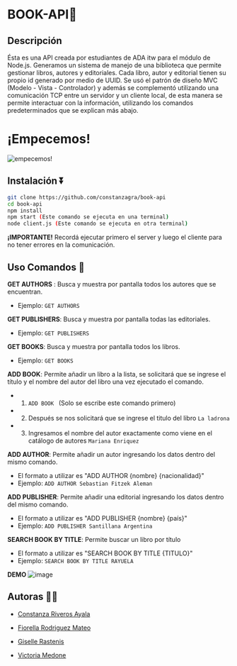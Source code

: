 
# BOOK-API📓

## Descripción

Ésta es una API creada por estudiantes de ADA itw para el módulo de Node.js. 
Generamos un sistema de manejo de una biblioteca que permite gestionar libros, autores y editoriales. Cada libro, autor y editorial tienen su propio id generado por medio de UUID. Se usó el patrón de diseño MVC (Modelo - Vista - Controlador) y además se complementó utilizando una comunicación TCP entre un servidor y un cliente local, de esta manera se permite interactuar con la información, utilizando los comandos predeterminados que se explican más abajo.

# ¡Empecemos!

![empecemos!](https://media3.giphy.com/media/v1.Y2lkPTc5MGI3NjExNTVnY2MyMHgzdTRnZnVic3l0NXdmbTE0aDNkcm54MHV1MDZ1eWgzdSZlcD12MV9pbnRlcm5hbF9naWZfYnlfaWQmY3Q9Zw/LMcB8XospGZO8UQq87/giphy.gif)

## Instalación ⏬
```bash
git clone https://github.com/constanzagra/book-api
cd book-api
npm install
npm start (Este comando se ejecuta en una terminal)
node client.js (Este comando se ejecuta en otra terminal)
```
**¡IMPORTANTE!**
Recordá ejecutar primero el server y luego el cliente para no tener errores en la comunicación.

## Uso Comandos 🚀

**GET AUTHORS** : Busca y muestra por pantalla todos los autores que se encuentran.
- Ejemplo: ```GET AUTHORS ```

**GET PUBLISHERS**: Busca y muestra por pantalla todas las editoriales.
- Ejemplo: ```GET PUBLISHERS ```

**GET BOOKS**: Busca y muestra por pantalla todos los libros.
- Ejemplo: ```GET BOOKS ```

**ADD BOOK**: Permite añadir un libro a la lista, se solicitará que se ingrese el título y el nombre del autor del libro una vez ejecutado el comando.

- 1. ```ADD BOOK ``` (Solo se escribe este comando primero)
- 2. Después se nos solicitará que se ingrese el titulo del libro ```La ladrona ```
- 3. Ingresamos el nombre del autor exactamente como viene en el catálogo de autores ```Mariana Enriquez ```

**ADD AUTHOR**: Permite añadir un autor ingresando los datos dentro del mismo comando.  
- El formato a utilizar es "ADD AUTHOR {nombre} {nacionalidad}" 
- Ejemplo: ```ADD AUTHOR Sebastian Fitzek Aleman```

**ADD PUBLISHER**: Permite añadir una editorial ingresando los datos dentro del mismo comando. 
- El formato a utilizar es "ADD PUBLISHER {nombre} {país}"
- Ejemplo: ```ADD PUBLISHER Santillana Argentina```

**SEARCH BOOK BY TITLE**: Permite buscar un libro por título
- El formato a utilizar es "SEARCH BOOK BY TITLE {TITULO}"
- Ejemplo: ``` SEARCH BOOK BY TITLE RAYUELA ```

**DEMO**
![image](https://github.com/user-attachments/assets/7eb4cab2-974b-45d7-a8b7-882b6db9fc08)


## Autoras 🕵️‍♂️

- [Constanza Riveros Ayala ](https://github.com/constanzagra)

- [Fiorella Rodriguez Mateo ](https://github.com/fiorellam)

- [Giselle Rastenis ](https://github.com/GegeRastenis)

- [Victoria Medone ](https://github.com/victoriamedone)
